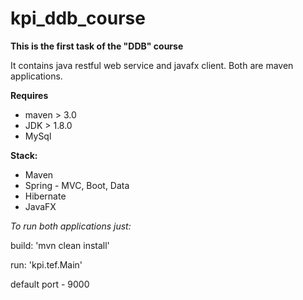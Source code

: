 # kpi_ddb_course

**This is the first task of the "DDB" course**

It contains java restful web service and javafx client. Both are maven applications.

**Requires**

- maven > 3.0
- JDK > 1.8.0
- MySql 

**Stack:**
- Maven
- Spring - MVC, Boot, Data
- Hibernate
- JavaFX

_To run both applications just:_

build: 'mvn clean install'

run: 'kpi.tef.Main'

default port - 9000
